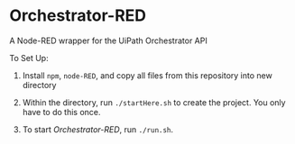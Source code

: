 # Orchestrator-RED
A Node-RED wrapper for the UiPath Orchestrator API

To Set Up:

1. Install `npm`, `node-RED`, and copy all files from this repository into new directory

2. Within the directory, run `./startHere.sh` to create the project. You only have to do this once.

3. To start *Orchestrator-RED*, run `./run.sh`.
